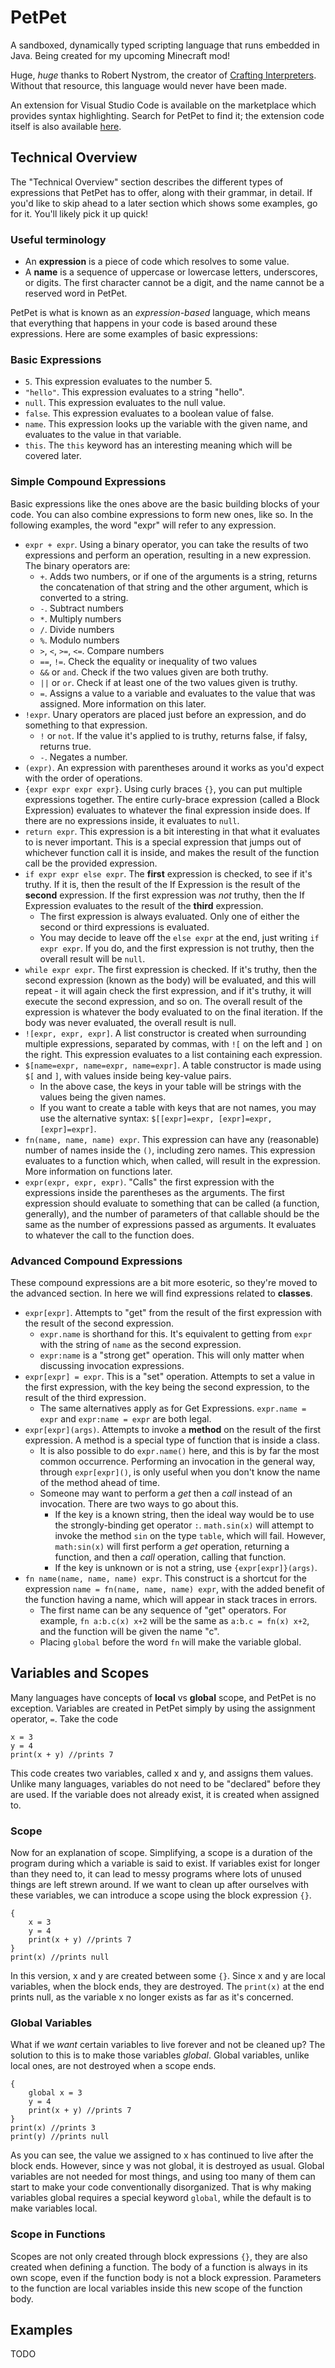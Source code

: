 # PetPet
A sandboxed, dynamically typed scripting language that runs embedded in Java. Being created for my upcoming Minecraft mod!

Huge, *huge* thanks to Robert Nystrom, the creator of [Crafting Interpreters](https://craftinginterpreters.com/). Without that resource, this language would never have been made.

An extension for Visual Studio Code is available on the marketplace which provides syntax highlighting. Search for PetPet to find it; the extension code itself is also available [here](https://github.com/Moonlight-Maya/PetPet-Extension).

## Technical Overview

The "Technical Overview" section describes the different types of expressions that PetPet has to offer, along with their grammar, in detail. If you'd like to skip ahead to a later section which shows some examples, go for it. You'll likely pick it up quick!

### Useful terminology
- An **expression** is a piece of code which resolves to some value. 
- A **name** is a sequence of uppercase or lowercase letters, underscores, or digits. The first character cannot be a digit, and the name cannot be a reserved word in PetPet.

PetPet is what is known as an *expression-based* language, which means that everything that happens in your code is based around these expressions. Here are some examples of basic expressions:

### Basic Expressions

- `5`. This expression evaluates to the number 5.
- `"hello"`. This expression evaluates to a string "hello".
- `null`. This expression evaluates to the null value.
- `false`. This expression evaluates to a boolean value of false.
- `name`. This expression looks up the variable with the given name, and evaluates to the value in that variable.
- `this`. The `this` keyword has an interesting meaning which will be covered later.

### Simple Compound Expressions

Basic expressions like the ones above are the basic building blocks of your code. You can also combine expressions to form new ones, like so. In the following examples, the word "expr" will refer to any expression.

- `expr + expr`. Using a binary operator, you can take the results of two expressions and perform an operation, resulting in a new expression. The binary operators are:
  - `+`. Adds two numbers, or if one of the arguments is a string, returns the concatenation of that string and the other argument, which is converted to a string.
  - `-`. Subtract numbers
  - `*`. Multiply numbers
  - `/`. Divide numbers
  - `%`. Modulo numbers
  - `>`, `<`, `>=`, `<=`. Compare numbers 
  - `==`, `!=`. Check the equality or inequality of two values
  - `&&` or `and`. Check if the two values given are both truthy.
  - `||` or `or`. Check if at least one of the two values given is truthy.
  - `=`. Assigns a value to a variable and evaluates to the value that was assigned. More information on this later.
- `!expr`. Unary operators are placed just before an expression, and do something to that expression.
  - `!` or `not`. If the value it's applied to is truthy, returns false, if falsy, returns true.
  - `-`. Negates a number.
- `(expr)`. An expression with parentheses around it works as you'd expect with the order of operations.
- `{expr expr expr expr}`. Using curly braces `{}`, you can put multiple expressions together. The entire curly-brace expression (called a Block Expression) evaluates to whatever the final expression inside does. If there are no expressions inside, it evaluates to `null`.
- `return expr`. This expression is a bit interesting in that what it evaluates to is never important. This is a special expression that jumps out of whichever function call it is inside, and makes the result of the function call be the provided expression.
- `if expr expr else expr`. The **first** expression is checked, to see if it's truthy. If it is, then the result of the If Expression is the result of the **second** expression. If the first expression was *not* truthy, then the If Expression evaluates to the result of the **third** expression. 
  - The first expression is always evaluated. Only one of either the second or third expressions is evaluated.
  - You may decide to leave off the `else expr` at the end, just writing `if expr expr`. If you do, and the first expression is not truthy, then the overall result will be `null`.
- `while expr expr`. The first expression is checked. If it's truthy, then the second expression (known as the body) will be evaluated, and this will repeat - it will again check the first expression, and if it's truthy, it will execute the second expression, and so on. The overall result of the expression is whatever the body evaluated to on the final iteration. If the body was never evaluated, the overall result is null.
- `![expr, expr, expr]`. A list constructor is created when surrounding multiple expressions, separated by commas, with `![` on the left and `]` on the right. This expression evaluates to a list containing each expression.
- `$[name=expr, name=expr, name=expr]`. A table constructor is made using `$[` and `]`, with values inside being key-value pairs.
  - In the above case, the keys in your table will be strings with the values being the given names.
  - If you want to create a table with keys that are not names, you may use the alternative syntax: `$[[expr]=expr, [expr]=expr, [expr]=expr]`.
- `fn(name, name, name) expr`. This expression can have any (reasonable) number of names inside the `()`, including zero names. This expression evaluates to a function which, when called, will result in the expression. More information on functions later.
- `expr(expr, expr, expr)`. "Calls" the first expression with the expressions inside the parentheses as the arguments. The first expression should evaluate to something that can be called (a function, generally), and the number of parameters of that callable should be the same as the number of expressions passed as arguments. It evaluates to whatever the call to the function does.

### Advanced Compound Expressions

These compound expressions are a bit more esoteric, so they're moved to the advanced section. In here we will find expressions related to **classes**.

- `expr[expr]`. Attempts to "get" from the result of the first expression with the result of the second expression.
  - `expr.name` is shorthand for this. It's equivalent to getting from `expr` with the string of `name` as the second expression.
  - `expr:name` is a "strong get" operation. This will only matter when discussing invocation expressions.
- `expr[expr] = expr`. This is a "set" operation. Attempts to set a value in the first expression, with the key being the second expression, to the result of the third expression.
  - The same alternatives apply as for Get Expressions. `expr.name = expr` and `expr:name = expr` are both legal.
- `expr[expr](args)`. Attempts to invoke a **method** on the result of the first expression. A method is a special type of function that is inside a class.
  - It is also possible to do `expr.name()` here, and this is by far the most common occurrence. Performing an invocation in the general way, through `expr[expr]()`, is only useful when you don't know the name of the method ahead of time.
  - Someone may want to perform a *get* then a *call* instead of an invocation. There are two ways to go about this.
    - If the key is a known string, then the ideal way would be to use the strongly-binding get operator `:`. `math.sin(x)` will attempt to invoke the method `sin` on the type `table`, which will fail. However, `math:sin(x)` will first perform a *get* operation, returning a function, and then a *call* operation, calling that function.
    - If the key is unknown or is not a string, use `{expr[expr]}(args)`.
- `fn name(name, name, name) expr`. This construct is a shortcut for the expression `name = fn(name, name, name) expr`, with the added benefit of the function having a name, which will appear in stack traces in errors.
  - The first name can be any sequence of "get" operators. For example, `fn a:b.c(x) x+2` will be the same as `a:b.c = fn(x) x+2`, and the function will be given the name "c".
  - Placing `global` before the word `fn` will make the variable global.

## Variables and Scopes

Many languages have concepts of **local** vs **global** scope, and PetPet is no exception. Variables are created in PetPet simply by using the assignment operator, `=`. Take the code
```
x = 3
y = 4
print(x + y) //prints 7
```
This code creates two variables, called x and y, and assigns them values. Unlike many languages, variables do not need to be "declared" before they are used. If the variable does not already exist, it is created when assigned to.

### Scope 

Now for an explanation of scope. Simplifying, a scope is a duration of the program during which a variable is said to exist. If variables exist for longer than they need to, it can lead to messy programs where lots of unused things are left strewn around. If we want to clean up after ourselves with these variables, we can introduce a scope using the block expression `{}`.
```
{
    x = 3
    y = 4
    print(x + y) //prints 7
}
print(x) //prints null
```
In this version, x and y are created between some `{}`. Since x and y are local variables, when the block ends, they are destroyed. The `print(x)` at the end prints null, as the variable x no longer exists as far as it's concerned.

### Global Variables

What if we *want* certain variables to live forever and not be cleaned up? The solution to this is to make those variables *global*. Global variables, unlike local ones, are not destroyed when a scope ends.
```
{
    global x = 3
    y = 4
    print(x + y) //prints 7
}
print(x) //prints 3
print(y) //prints null
```
As you can see, the value we assigned to x has continued to live after the block ends. However, since y was not global, it is destroyed as usual. Global variables are not needed for most things, and using too many of them can start to make your code conventionally disorganized. That is why making variables global requires a special keyword `global`, while the default is to make variables local.

### Scope in Functions

Scopes are not only created through block expressions `{}`, they are also created when defining a function. The body of a function is always in its own scope, even if the function body is not a block expression. Parameters to the function are local variables inside this new scope of the function body.

## Examples

TODO